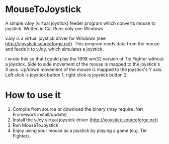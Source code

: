 MouseToJoystick
===============

A simple vJoy (virtual joystick) feeder program which converts mouse to joystick. Written in C#. Runs only one Windows.

vJoy is a virtual joystick driver for Windows (see http://vjoystick.sourceforge.net). This program reads data from the mouse and feeds it to vJoy, which simulates a joystick.

I wrote this so that I could play the 1998 win32 version of Tie Fighter without a joystick. Side to side movement of the mouse is mapped to the joystick's X axis. Up/down movement of the mouse is mapped to the joystick's Y axis. Left click is joystick button 1, right click is joystick button 2.

How to use it
===============
1. Compile from source or download the binary (may require .Net Framework install/update)
1. Install the vJoy virtual joystick driver (http://vjoystick.sourceforge.net)
1. Run MouseToJoystick
1. Enjoy using your mouse as a joystick by playing a game (e.g. Tie Fighter).

